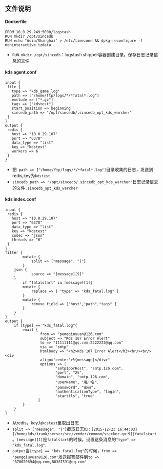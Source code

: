 ## 文件说明

#### Dockerfile
```
FROM 10.0.29.249:5000/logstash
RUN mkdir /opt/sincedb
RUN echo "Asia/Shanghai" > /etc/timezone && dpkg-reconfigure -f noninteractive tzdata
```
- `RUN mkdir /opt/sincedb`：logstash shipper容器创建目录，保存日志记录信息的文件
 
#### kds agent.conf
```
input {   
 file {   
   type => "kds_game_log"   
   path => ["/home/ftp/logs/*/*fatal*.log"]
   exclude => ["*.gz"]
   tags => ["kdstest"]   
   start_position => beginning
   sincedb_path => "/opt/sincedb/.sincedb_opt_kds_warcher" 
 }   
}
output {   
 redis {   
   host => "10.0.29.107"
   port => "6378"
   data_type => "list"   
   key => "kdstest"
   workers => 6   
 }   
}
```
- 把` path => ["/home/ftp/logs/*/*fatal*.log"]`目录收集的日志，发送到redis,key为`kdstest`
- ` sincedb_path => "/opt/sincedb/.sincedb_opt_kds_warcher" `日志记录信息的文件`.sincedb_opt_kds_warcher`
#### kds index.conf
```
input {   
 redis {   
   host => "10.0.29.107"   
   port => "6378"    
   data_type => "list"   
   key => "kdstest"
   codec => "json"
   threads => "6"
 }   
}
filter {
        mutate {
            split => ["message", "|"]
        }
	json {
            source => "[message][9]"
	}
        if "fatalstart" in [message][1]{
		mutate {
		    replace => { "type" => "kds_fatal.log" }
		}
		mutate {
			remove_field => ["host","path","tags" ]
		}		
	}
}
output {
	if [type] == "kds_fatal.log"{
		email {
		        from => "pengqiuyuan@126.com"
		        subject => "Kds 107 Error Alert"
		        to => "11111111@qq.com,2222222@qq.com"
		        via => "smtp"
		        htmlbody => "<h2>Kds 107 Error Alert</h2><br/><br/><div
		        align='center'>%{message}</div>"
		        options => [
		               "smtpIporHost", "smtp.126.com",
		               "port", "25",
		               "domain", "smtp.126.com",
		               "userName", "用户名",
		               "password", "密码",
		               "authenticationType", "login",
		               "starttls", "true"
		       ]
		}
	}
}
```
- 从redis，key为`kdstest`里取出日志
- `split => ["message", "|"]`截取日志`如：[2015-12-23 16:44:03][/home/kds/trunk/server/src/vendor/common/stacker.go:9]|fatalstart`。`[message][1]`是`fatalstart`的时候，设置这条消息的`"type" => "kds_fatal.log"`.
- `output`当`[type] == "kds_fatal.log"`的时候，`from => "pengqiuyuan@126.com"`发送报警邮件到`to => "370020694@qq.com,80387591@qq.com"`
